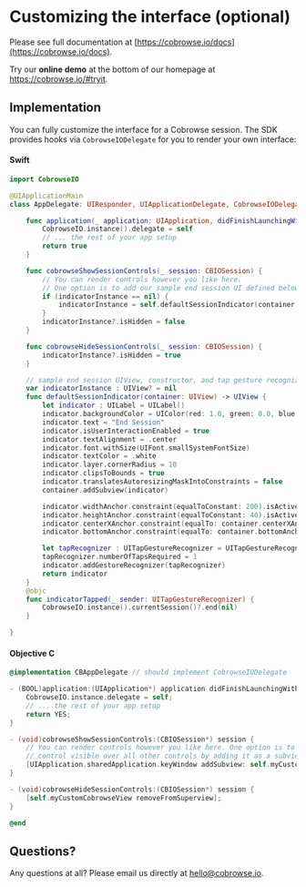 # Customizing the interface (optional)

Please see full documentation at [https://cobrowse.io/docs](https://cobrowse.io/docs).

Try our **online demo** at the bottom of our homepage at <https://cobrowse.io/#tryit>.

## Implementation

You can fully customize the interface for a Cobrowse session. The SDK provides hooks via `CobrowseIODelegate` for you to render your own interface:

#### Swift
```swift
import CobrowseIO

@UIApplicationMain
class AppDelegate: UIResponder, UIApplicationDelegate, CobrowseIODelegate {

    func application(_ application: UIApplication, didFinishLaunchingWithOptions launchOptions: [UIApplicationLaunchOptionsKey: Any]?) -> Bool {
        CobrowseIO.instance().delegate = self
        // ... the rest of your app setup
        return true
    }

    func cobrowseShowSessionControls(_ session: CBIOSession) {
        // You can render controls however you like here.
        // One option is to add our sample end session UI defined below.
        if (indicatorInstance == nil) {
            indicatorInstance = self.defaultSessionIndicator(container: UIApplication.shared.keyWindow!)
        }
        indicatorInstance?.isHidden = false
    }

    func cobrowseHideSessionControls(_ session: CBIOSession) {
        indicatorInstance?.isHidden = true
    }

    // sample end session UIView, constructor, and tap gesture recognizer implementation
    var indicatorInstance : UIView? = nil
    func defaultSessionIndicator(container: UIView) -> UIView {
        let indicator : UILabel = UILabel()
        indicator.backgroundColor = UIColor(red: 1.0, green: 0.0, blue: 0.0, alpha: 0.7)
        indicator.text = "End Session"
        indicator.isUserInteractionEnabled = true
        indicator.textAlignment = .center
        indicator.font.withSize(UIFont.smallSystemFontSize)
        indicator.textColor = .white
        indicator.layer.cornerRadius = 10
        indicator.clipsToBounds = true
        indicator.translatesAutoresizingMaskIntoConstraints = false
        container.addSubview(indicator)

        indicator.widthAnchor.constraint(equalToConstant: 200).isActive = true
        indicator.heightAnchor.constraint(equalToConstant: 40).isActive = true
        indicator.centerXAnchor.constraint(equalTo: container.centerXAnchor).isActive = true
        indicator.bottomAnchor.constraint(equalTo: container.bottomAnchor, constant: -20).isActive = true

        let tapRecognizer : UITapGestureRecognizer = UITapGestureRecognizer(target: self, action: #selector(indicatorTapped(_:)))
        tapRecognizer.numberOfTapsRequired = 1
        indicator.addGestureRecognizer(tapRecognizer)
        return indicator
    }
    @objc
    func indicatorTapped(_ sender: UITapGestureRecognizer) {
        CobrowseIO.instance().currentSession()?.end(nil)
    }

}
```

#### Objective C
```objective-c
@implementation CBAppDelegate // should implement CobrowseIODelegate

- (BOOL)application:(UIApplication*) application didFinishLaunchingWithOptions:(NSDictionary*) launchOptions {
    CobrowseIO.instance.delegate = self;
    // ... the rest of your app setup
    return YES;
}

- (void)cobrowseShowSessionControls:(CBIOSession*) session {
    // You can render controls however you like here. One option is to add a floating
    // control visible over all other controls by adding it as a subview of the keyWindow
    [UIApplication.sharedApplication.keyWindow addSubview: self.myCustomCobrowseView];
}

- (void)cobrowseHideSessionControls:(CBIOSession*) session {
    [self.myCustomCobrowseView removeFromSuperview];
}

@end
```

## Questions?
Any questions at all? Please email us directly at [hello@cobrowse.io](mailto:hello@cobrowse.io).
